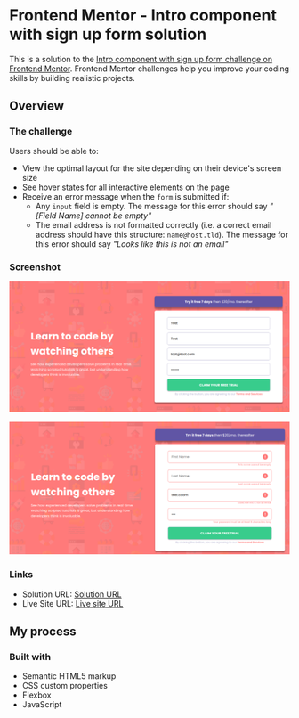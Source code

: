 # Frontend Mentor - Intro component with sign up form solution

This is a solution to the [Intro component with sign up form challenge on Frontend Mentor](https://www.frontendmentor.io/challenges/intro-component-with-signup-form-5cf91bd49edda32581d28fd1). Frontend Mentor challenges help you improve your coding skills by building realistic projects. 

## Overview

### The challenge

Users should be able to:

- View the optimal layout for the site depending on their device's screen size
- See hover states for all interactive elements on the page
- Receive an error message when the `form` is submitted if:
  - Any `input` field is empty. The message for this error should say *"[Field Name] cannot be empty"*
  - The email address is not formatted correctly (i.e. a correct email address should have this structure: `name@host.tld`). The message for this error should say *"Looks like this is not an email"*

### Screenshot

![](./style/images/formscreenshot.png)

![](./style/images/formErrorScreenshot.png)

### Links

- Solution URL: [Solution URL](https://www.frontendmentor.io/challenges/intro-component-with-signup-form-5cf91bd49edda32581d28fd1/hub/form-validation-XD58k9LQdx)
- Live Site URL: [Live site URL](https://massensini-form.netlify.app/)

## My process

### Built with

- Semantic HTML5 markup
- CSS custom properties
- Flexbox
- JavaScript
